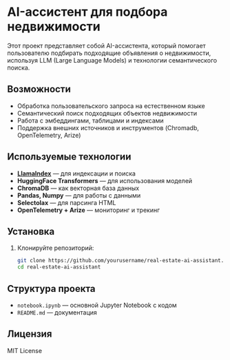 # AI-ассистент для подбора недвижимости

Этот проект представляет собой AI-ассистента, который помогает пользователю подбирать подходящие объявления о недвижимости, используя LLM (Large Language Models) и технологии семантического поиска.

## Возможности

- Обработка пользовательского запроса на естественном языке
- Семантический поиск подходящих объектов недвижимости
- Работа с эмбеддингами, таблицами и индексами
- Поддержка внешних источников и инструментов (Chromadb, OpenTelemetry, Arize)

## Используемые технологии

- **[LlamaIndex](https://github.com/jerryjliu/llama_index)** — для индексации и поиска
- **HuggingFace Transformers** — для использования моделей
- **ChromaDB** — как векторная база данных
- **Pandas, Numpy** — для работы с данными
- **Selectolax** — для парсинга HTML
- **OpenTelemetry + Arize** — мониторинг и трекинг

## Установка

1. Клонируйте репозиторий:
   ```bash
   git clone https://github.com/yourusername/real-estate-ai-assistant.git
   cd real-estate-ai-assistant
   ```

## Структура проекта

- `notebook.ipynb` — основной Jupyter Notebook с кодом
- `README.md` — документация

## Лицензия

MIT License
